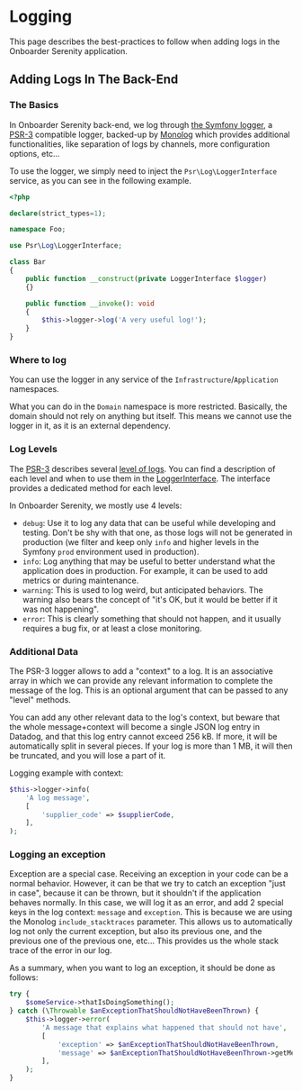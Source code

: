 # Logging

This page describes the best-practices to follow when adding logs in the Onboarder Serenity application.

## Adding Logs In The Back-End

### The Basics

In Onboarder Serenity back-end, we log through [the Symfony logger](https://symfony.com/doc/current/logging.html),
a [PSR-3](https://www.php-fig.org/psr/psr-3/) compatible logger, backed-up by [Monolog](https://seldaek.github.io/monolog/)
which provides additional functionalities, like separation of logs by channels, more configuration options, etc…

To use the logger, we simply need to inject the `Psr\Log\LoggerInterface` service, as you can see in the following example.

```php
<?php

declare(strict_types=1);

namespace Foo;

use Psr\Log\LoggerInterface;

class Bar
{
    public function __construct(private LoggerInterface $logger)
    {}

    public function __invoke(): void
    {
        $this->logger->log('A very useful log!');
    }
}
```

### Where to log

You can use the logger in any service of the `Infrastructure`/`Application` namespaces.

What you can do in the `Domain` namespace is more restricted. Basically, the domain should not rely on anything but
itself. This means we cannot use the logger in it, as it is an external dependency.

### Log Levels

The [PSR-3](https://www.php-fig.org/psr/psr-3/) describes several [level of logs](https://github.com/php-fig/log/blob/master/src/LogLevel.php).
You can find a description of each level and when to use them in the [LoggerInterface](https://github.com/php-fig/log/blob/master/src/LoggerInterface.php).
The interface provides a dedicated method for each level.

In Onboarder Serenity, we mostly use 4 levels:
- `debug`: Use it to log any data that can be useful while developing and testing. Don't be shy with that one, as those
  logs will not be generated in production (we filter and keep only `info` and higher levels in the Symfony `prod`
  environment used in production).
- `info`: Log anything that may be useful to better understand what the application does in production. For example, it
  can be used to add metrics or during maintenance.
- `warning`: This is used to log weird, but anticipated behaviors. The warning
  also bears the concept of "it's OK, but it would be better if it was not happening".
- `error`: This is clearly something that should not happen, and it usually requires a bug fix, or at least a close
  monitoring.

### Additional Data

The PSR-3 logger allows to add a "context" to a log. It is an associative array in which we can provide any relevant
information to complete the message of the log. This is an optional argument that can be passed to any "level" methods.

You can add any other relevant data to the log's context, but beware that the whole message+context will become a single
JSON log entry in Datadog, and that this log entry cannot exceed 256 kB.
If more, it will be automatically split in several pieces. If your log is more than 1 MB, it will then be truncated,
and you will lose a part of it.

Logging example with context:

```php
$this->logger->info(
    'A log message',
    [
        'supplier_code' => $supplierCode,
    ],
);
```

### Logging an exception

Exception are a special case. Receiving an exception in your code can be a normal behavior.
However, it can be that we try to catch an exception "just in case", because it can be thrown, but it shouldn't if the
application behaves normally. In this case, we will log it as an error, and add 2 special keys in the log context:
`message` and `exception`. This is because we are using the Monolog `include_stacktraces` parameter. This allows us to
automatically log not only the current exception, but also its previous one, and the previous one of the previous one,
etc… This provides us the whole stack trace of the error in our log.

As a summary, when you want to log an exception, it should be done as follows:
```php
try {
    $someService->thatIsDoingSomething();
} catch (\Throwable $anExceptionThatShouldNotHaveBeenThrown) {
    $this->logger->error(
        'A message that explains what happened that should not have',   // This can be a custom message if the error is anticipated,
        [                                                               //  or just the caught exception message
            'exception' => $anExceptionThatShouldNotHaveBeenThrown,             // It is mandatory to have both parameters
            'message' => $anExceptionThatShouldNotHaveBeenThrown->getMessage(), // for monolog to build the full stacktrace.
        ],
    );
}
```
